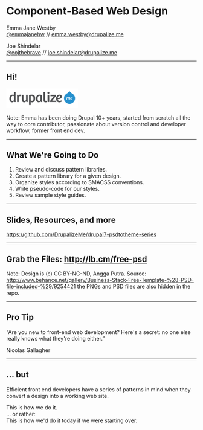 # Component-Based Web Design

Emma Jane Westby 
<br/>[@emmajanehw](http://twitter.com/emmajanehw) // [emma.westby@drupalize.me](mailto:emma.westby@drupalize.me)

Joe Shindelar
<br/>[@eojthebrave](http://twitter.com/eojthebrave) // [joe.shindelar@drupalize.me](mailto:joe.shindelar@drupalize.me)

---------------------------------------
## Hi!

<a href="http://drupalize.me"><img class="fragment" style="background-color: white; padding: .5em; border: none" src="../lib/themes/drupalize.me/images/drupalizeme-logo.png" class="no-border" width="35%" class="left" style="padding-top: 10px;" alt="Drupalize.Me logo"/></a>

Note: Emma has been doing Drupal 10+ years, started from scratch all the way to core contributor, passionate about version control and developer workflow, former front end dev.

---------------------------------------
## What We're Going to Do

1. Review and discuss pattern libraries.
2. Create a pattern library for a given design.
3. Organize styles according to SMACSS conventions.
4. Write pseudo-code for our styles.
5. Review sample style guides.

---------------------------------------
## Slides, Resources, and more

https://github.com/DrupalizeMe/drupal7-psdtotheme-series

---------------------------------------
## Grab the Files: http://lb.cm/free-psd

<!-- .slide: data-background-image="assets/AnggaPutra_blog_psd.png" -->
<!-- .slide: data-background-position="top left" -->
<!-- .slide: data-state="bgimage" -->

Note: Design is (c) CC BY-NC-ND, Angga Putra. Source: http://www.behance.net/gallery/Business-Stack-Free-Template-%28-PSD-file-included-%29/9254421 the PNGs and PSD files are also hidden in the repo.

---------------------------------------
## Pro Tip
“Are you new to front-end web development? Here's a secret: no one else really knows what they're doing either.” 

Nicolas Gallagher

---------------------------------------
## ... but

Efficient front end developers have
a series of patterns in mind when they convert a design into a working web site.

<div class="fragment">This is how we do it.</div>
<div class="fragment"> ... or rather:
<br />This is how we'd do it today if we were starting over.</div>